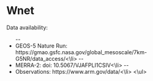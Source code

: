 # Wnet

Data availability:
<ul>
--<li>GEOS-5 Nature Run: https://gmao.gsfc.nasa.gov/global_mesoscale/7km-G5NR/data_access/<\li>
--<li>MERRA-2: doi: 10.5067/VJAFPLI1CSIV<\li>
--<li>Observations: https://www.arm.gov/data/<\li>
<\ul>
